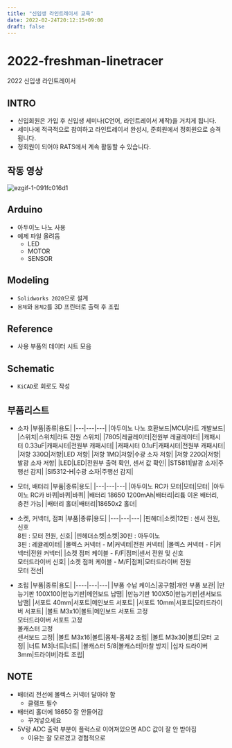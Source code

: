 ```yaml
---
title: "신입생 라인트레이서 교육"
date: 2022-02-24T20:12:15+09:00
draft: false
---
```


# 2022-freshman-linetracer

2022 신입생 라인트레이서  

## INTRO
- 신입회원은 가입 후 신입생 세미나(C언어, 라인트레이서 제작)을 거치게 됩니다.   
- 세미나에 적극적으로 참여하고 라인트레이서 완성시, 준회원에서 정회원으로 승격됩니다.  
- 정회원이 되어야 RATS에서 계속 활동할 수 있습니다. 

## 작동 영상
![ezgif-1-091fc016d1](https://user-images.githubusercontent.com/48342925/154978977-8f19ad4f-a6c3-4c2f-a03c-1b29bf391769.gif)


## Arduino
  - 아두이노 나노 사용
  - 예제 파일 올려둠
    - LED
    - MOTOR
    - SENSOR
## Modeling
  - `Solidworks 2020`으로 설계
  - `몸체`와 `몸체2`를 3D 프린터로 출력 후 조립

## Reference
  - 사용 부품의 데이터 시트 모음

## Schematic
  - `KiCAD`로 회로도 작성

## 부품리스트
- 소자
    |부품|종류|용도|
    |---|---|---|
    |아두이노 나노 호환보드|MCU|라트 개발보드|  
    |스위치|스위치|라트 전원 스위치|
    |7805|레귤레이터|전원부 레귤레이터|
    |캐패시터 0.33uF|캐패시터|전원부 캐패시터|
    |캐패시터 0.1uF|캐패시터|전원부 캐패시터|
    |저항 330Ω|저항|LED 저항|
    |저항 1MΩ|저항|수광 소자 저항|
    |저항 220Ω|저항|발광 소자 저항|
    |LED|LED|전원부 출력 확인, 센서 값 확인|
    |ST5811|발광 소자|주행선 감지|
    |SI5312-H|수광 소자|주행선 감지|

- 모터, 배터리
  |부품|종류|용도|
  |---|---|---|
  |아두이노 RC카 모터|모터|모터|
  |아두이노 RC카 바퀴|바퀴|바퀴|
  |배터리 18650 1200mAh|배터리|리튬 이온 배터리, 충전 가능|
  |배터리 홀더|배터리|18650x2 홀더|

- 소켓, 커넥터, 점퍼
  |부품|종류|용도|
  |---|---|---|
  |핀헤더|소켓|12핀 : 센서 전원, 신호  </br> 8핀 : 모터 전원, 신호|
  |핀헤더소켓|소켓|30핀 : 아두이노</br>3핀 : 레귤레이터|
  |몰렉스 커넥터 - M|커넥터|전원 커넥터|
  |몰렉스 커넥터 - F|커넥터|전원 커넥터|
  |소켓 점퍼 케이블 - F/F|점퍼|센서 전원 및 신호</br>모터드라이버 신호|
  |소켓 점퍼 케이블 - M/F|점퍼|모터드라이버 전원</br>모터 전선|

- 조립
  |부품|종류|용도|
  |----|---|---|
  |부품 수납 케이스|공구함|개인 부품 보관|
  |만능기판 100X100|만능기판|메인보드 납땜|
  |만능기판 100X50|만능기판|센서보드 납땜|
  |서포트 40mm|서포트|메인보드 서포트|
  |서포트 10mm|서포트|모터드라이버 서포트|
  |볼트 M3x10|볼트|메인보드 서포트 고정</br>모터드라이버 서포트 고정</br>볼캐스터 고정</br>센서보드 고정|
  |볼트 M3x16|볼트|몸체-몸체2 조립|
  |볼트 M3x30|볼트|모터 고정|
  |너트 M3|너트|너트|
  |볼캐스터 5/8|볼캐스터|마찰 방지|
  |십자 드라이버 3mm|드라이버|라트 조립|
    
## NOTE
- 배터리 전선에 몰렉스 커넥터 달아야 함
  - 클램프 필수
- 배터리 홀더에 18650 잘 안들어감
  - 꾸겨넣으세요
- 5V랑 ADC 출력 부분이 플럭스로 이어져있으면 ADC 값이 잘 안 받아짐
  - 이유는 잘 모르겠고 경험적으로